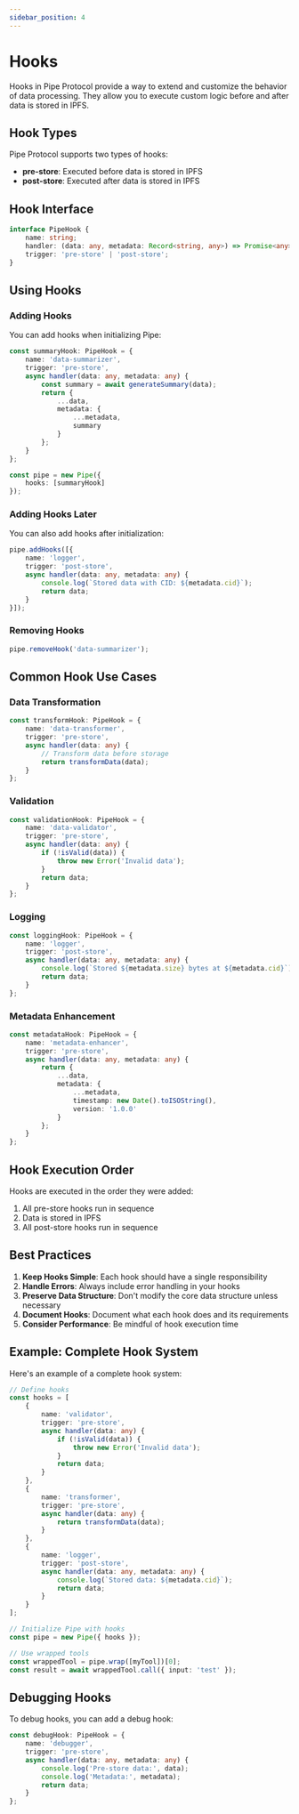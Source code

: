 ```yaml
---
sidebar_position: 4
---
```


# Hooks

Hooks in Pipe Protocol provide a way to extend and customize the behavior of data processing. They allow you to execute custom logic before and after data is stored in IPFS.

## Hook Types

Pipe Protocol supports two types of hooks:

- **pre-store**: Executed before data is stored in IPFS
- **post-store**: Executed after data is stored in IPFS

## Hook Interface

```typescript
interface PipeHook {
    name: string;
    handler: (data: any, metadata: Record<string, any>) => Promise<any>;
    trigger: 'pre-store' | 'post-store';
}
```

## Using Hooks

### Adding Hooks

You can add hooks when initializing Pipe:

```typescript
const summaryHook: PipeHook = {
    name: 'data-summarizer',
    trigger: 'pre-store',
    async handler(data: any, metadata: any) {
        const summary = await generateSummary(data);
        return {
            ...data,
            metadata: {
                ...metadata,
                summary
            }
        };
    }
};

const pipe = new Pipe({
    hooks: [summaryHook]
});
```

### Adding Hooks Later

You can also add hooks after initialization:

```typescript
pipe.addHooks([{
    name: 'logger',
    trigger: 'post-store',
    async handler(data: any, metadata: any) {
        console.log(`Stored data with CID: ${metadata.cid}`);
        return data;
    }
}]);
```

### Removing Hooks

```typescript
pipe.removeHook('data-summarizer');
```

## Common Hook Use Cases

### Data Transformation

```typescript
const transformHook: PipeHook = {
    name: 'data-transformer',
    trigger: 'pre-store',
    async handler(data: any) {
        // Transform data before storage
        return transformData(data);
    }
};
```

### Validation

```typescript
const validationHook: PipeHook = {
    name: 'data-validator',
    trigger: 'pre-store',
    async handler(data: any) {
        if (!isValid(data)) {
            throw new Error('Invalid data');
        }
        return data;
    }
};
```

### Logging

```typescript
const loggingHook: PipeHook = {
    name: 'logger',
    trigger: 'post-store',
    async handler(data: any, metadata: any) {
        console.log(`Stored ${metadata.size} bytes at ${metadata.cid}`);
        return data;
    }
};
```

### Metadata Enhancement

```typescript
const metadataHook: PipeHook = {
    name: 'metadata-enhancer',
    trigger: 'pre-store',
    async handler(data: any, metadata: any) {
        return {
            ...data,
            metadata: {
                ...metadata,
                timestamp: new Date().toISOString(),
                version: '1.0.0'
            }
        };
    }
};
```

## Hook Execution Order

Hooks are executed in the order they were added:

1. All pre-store hooks run in sequence
2. Data is stored in IPFS
3. All post-store hooks run in sequence

## Best Practices

1. **Keep Hooks Simple**: Each hook should have a single responsibility
2. **Handle Errors**: Always include error handling in your hooks
3. **Preserve Data Structure**: Don't modify the core data structure unless necessary
4. **Document Hooks**: Document what each hook does and its requirements
5. **Consider Performance**: Be mindful of hook execution time

## Example: Complete Hook System

Here's an example of a complete hook system:

```typescript
// Define hooks
const hooks = [
    {
        name: 'validator',
        trigger: 'pre-store',
        async handler(data: any) {
            if (!isValid(data)) {
                throw new Error('Invalid data');
            }
            return data;
        }
    },
    {
        name: 'transformer',
        trigger: 'pre-store',
        async handler(data: any) {
            return transformData(data);
        }
    },
    {
        name: 'logger',
        trigger: 'post-store',
        async handler(data: any, metadata: any) {
            console.log(`Stored data: ${metadata.cid}`);
            return data;
        }
    }
];

// Initialize Pipe with hooks
const pipe = new Pipe({ hooks });

// Use wrapped tools
const wrappedTool = pipe.wrap([myTool])[0];
const result = await wrappedTool.call({ input: 'test' });
```

## Debugging Hooks

To debug hooks, you can add a debug hook:

```typescript
const debugHook: PipeHook = {
    name: 'debugger',
    trigger: 'pre-store',
    async handler(data: any, metadata: any) {
        console.log('Pre-store data:', data);
        console.log('Metadata:', metadata);
        return data;
    }
};
``` 